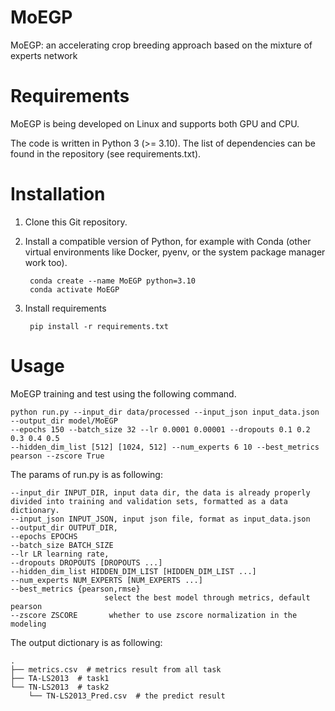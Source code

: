 # MoEGP
MoEGP: an accelerating crop breeding approach based on the mixture of experts network

# Requirements
MoEGP is being developed on Linux and supports both GPU and CPU.

The code is written in Python 3 (>= 3.10). The list of dependencies can be found in the repository (see requirements.txt).

# Installation
1. Clone this Git repository.
2. Install a compatible version of Python, for example with Conda (other virtual environments like Docker, pyenv, or the system package manager work too).
   
   ```shell
    conda create --name MoEGP python=3.10
    conda activate MoEGP
   ```
3. Install requirements
   ```shell
    pip install -r requirements.txt
    ```
# Usage 
   MoEGP training and test using the following command.
   ```shell
   python run.py --input_dir data/processed --input_json input_data.json --output_dir model/MoEGP 
   --epochs 150 --batch_size 32 --lr 0.0001 0.00001 --dropouts 0.1 0.2 0.3 0.4 0.5 
   --hidden_dim_list [512] [1024, 512] --num_experts 6 10 --best_metrics pearson --zscore True
```
   The params of run.py is as following:
   ```shell
  --input_dir INPUT_DIR, input data dir, the data is already properly divided into training and validation sets, formatted as a data dictionary.
  --input_json INPUT_JSON, input json file, format as input_data.json
  --output_dir OUTPUT_DIR, 
  --epochs EPOCHS
  --batch_size BATCH_SIZE
  --lr LR learning rate, 
  --dropouts DROPOUTS [DROPOUTS ...]
  --hidden_dim_list HIDDEN_DIM_LIST [HIDDEN_DIM_LIST ...]
  --num_experts NUM_EXPERTS [NUM_EXPERTS ...]
  --best_metrics {pearson,rmse}
                        select the best model through metrics, default pearson
  --zscore ZSCORE       whether to use zscore normalization in the modeling
```
   The output dictionary is as following:

   ```shell
   .
   ├── metrics.csv  # metrics result from all task
   ├── TA-LS2013  # task1
   └── TN-LS2013  # task2
       └── TN-LS2013_Pred.csv  # the predict result
```
   